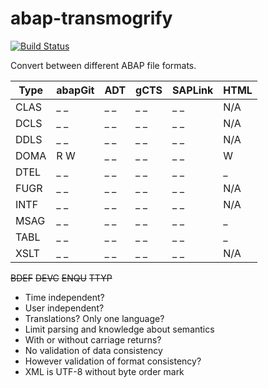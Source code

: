 # abap-transmogrify
[![Build Status](https://travis-ci.org/larshp/abap-transmogrify.svg?branch=master)](https://travis-ci.org/larshp/abap-transmogrify)

Convert between different ABAP file formats.

| Type | abapGit | ADT  | gCTS | SAPLink | HTML |
| ---- | ----    | ---- | ---- | ----    | ---- |
| CLAS | _ _     | _ _  | _ _  | _ _     | N/A  |
| DCLS | _ _     | _ _  | _ _  | _ _     | N/A  |
| DDLS | _ _     | _ _  | _ _  | _ _     | N/A  |
| DOMA | R W     | _ _  | _ _  | _ _     | W    |
| DTEL | _ _     | _ _  | _ _  | _ _     | _    |
| FUGR | _ _     | _ _  | _ _  | _ _     | N/A  |
| INTF | _ _     | _ _  | _ _  | _ _     | N/A  |
| MSAG | _ _     | _ _  | _ _  | _ _     | _    |
| TABL | _ _     | _ _  | _ _  | _ _     | _    |
| XSLT | _ _     | _ _  | _ _  | _ _     | N/A  |

~~BDEF~~
~~DEVC~~
~~ENQU~~
~~TTYP~~

* Time independent?
* User independent?
* Translations? Only one language?
* Limit parsing and knowledge about semantics
* With or without carriage returns?
* No validation of data consistency
* However validation of format consistency?
* XML is UTF-8 without byte order mark
